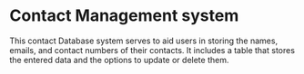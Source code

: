 # Contact Management system

This contact Database system serves to aid users in storing the names, emails, and contact numbers of their contacts.
It includes a table that stores the entered data and the options to update or delete them.

